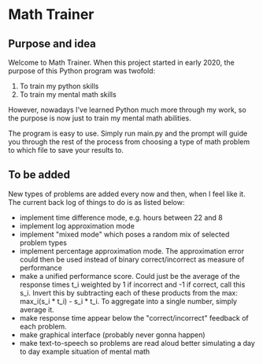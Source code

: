 # Math Trainer

## Purpose and idea

Welcome to Math Trainer. When this project started in early 2020, 
the purpose of this Python program was twofold:
 1) To train my python skills
 2) To train my mental math skills

However, nowadays I've learned Python much more through my 
work, so the purpose is now just to train my mental math 
abilities. 

The program is easy to use. Simply run main.py and the 
prompt will guide you through the rest of the process 
from choosing a type of math problem to which file to save 
your results to. 

## To be added

New types of problems are added every now and then, when 
I feel like it. The current back log of things to do is 
as listed below:

- implement time difference mode, e.g. hours between 22 and 8
- implement log approximation mode
- implement "mixed mode" which poses a random mix of selected problem types
- implement percentage approximation mode. The approximation error could 
  then be used instead of binary correct/incorrect as measure of performance
- make a unified performance score. Could just be the average of the response times t_i weighted by 
  1 if incorrect and -1 if correct, call this s_i. Invert this by subtracting each of these products
  from the max: max_i(s_i * t_i) - s_i * t_i. To aggregate into a single number, simply average it.
- make response time appear below the "correct/incorrect" feedback of each problem.  
- make graphical interface (probably never gonna happen)
- make text-to-speech so problems are read aloud better simulating a 
  day to day example situation of mental math 